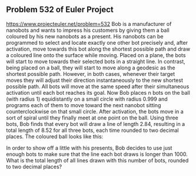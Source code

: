## Problem 532 of Euler Project 
https://www.projecteuler.net/problem=532
Bob is a manufacturer of nanobots and wants to impress his customers by giving them a ball coloured by his new nanobots as a present.
His nanobots can be programmed to select and locate exactly one other bot precisely and, after activation, move towards this bot along the shortest possible path and draw a coloured line onto the surface while moving. Placed on a plane, the bots will start to move towards their selected bots in a straight line. In contrast, being placed on a ball, they will start to move along a geodesic as the shortest possible path. However, in both cases, whenever their target moves they will adjust their direction instantaneously to the new shortest possible path. All bots will move at the same speed after their simultaneous activation until each bot reaches its goal.
Now Bob places n bots on the ball (with radius 1) equidistantly on a small circle with radius 0.999 and programs each of them to move toward the next nanobot sitting counterclockwise on that small circle. After activation, the bots move in a sort of spiral until they finally meet at one point on the ball.
Using three bots, Bob finds that every bot will draw a line of length 2.84, resulting in a total length of 8.52 for all three bots, each time rounded to two decimal places. The coloured ball looks like this:

In order to show off a little with his presents, Bob decides to use just enough bots to make sure that the line each bot draws is longer than 1000. What is the total length of all lines drawn with this number of bots, rounded to two decimal places?